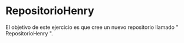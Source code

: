 # RepositorioHenry
El objetivo de este ejercicio es que cree un nuevo repositorio llamado " RepositorioHenry ".
